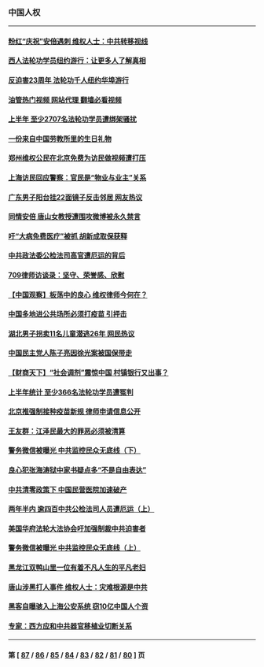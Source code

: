 ### 中国人权
---
#### [粉红“庆祝”安倍遇刺 维权人士：中共转移视线](../../pages/ncid278/n13778704.md?07121645) 
#### [西人法轮功学员纽约游行：让更多人了解真相](../../pages/ncid278/n13778030.md?07121645) 
#### [反迫害23周年 法轮功千人纽约华埠游行](../../pages/ncid278/n13777927.md?07121645) 
#### [油管热门视频 网站代理 翻墙必看视频](http://209.222.30.114:81/youtube.html?07121645)
#### [上半年 至少2707名法轮功学员遭绑架骚扰](../../pages/ncid278/n13776397.md?07121645) 
#### [一份来自中国劳教所里的生日礼物](../../pages/ncid278/n13777122.md?07121645) 
#### [郑州维权公民在北京免费为访民做视频遭打压](../../pages/ncid278/n13777238.md?07121645) 
#### [上海访民回应警察：官民是“物业与业主”关系](../../pages/ncid278/n13777046.md?07121645) 
#### [广东男子阳台挂22面镜子反击邻居 网友热议](../../pages/ncid278/n13777031.md?07121645) 
#### [同情安倍 唐山女教授遭围攻微博被永久禁言](../../pages/ncid278/n13776964.md?07121645) 
#### [吁“大病免费医疗”被抓  胡新成取保获释](../../pages/ncid278/n13776806.md?07121645) 
#### [中共政法委公检法司高官遭厄运的背后](../../pages/ncid278/n13774880.md?07121645) 
#### [709律师访谈录：坚守、荣誉感、欣慰](../../pages/ncid278/n13776376.md?07121645) 
#### [【中国观察】板荡中的良心 维权律师今何在？](../../pages/ncid278/n13775584.md?07121645) 
#### [中国多地进公共场所必须打疫苗 引抨击](../../pages/ncid278/n13776384.md?07121645) 
#### [湖北男子拐卖11名儿童潜逃26年 网民热议](../../pages/ncid278/n13776304.md?07121645) 
#### [中国民主党人陈子亮因徐光案被国保带走](../../pages/ncid278/n13776286.md?07121645) 
#### [【财商天下】“社会调剂”震惊中国 村镇银行又出事？](../../pages/ncid278/n13775860.md?07121645) 
#### [上半年统计 至少366名法轮功学员遭冤判](../../pages/ncid278/n13775603.md?07121645) 
#### [北京推强制接种疫苗新规 律师申请信息公开](../../pages/ncid278/n13775519.md?07121645) 
#### [王友群：江泽民最大的罪恶必须被清算](../../pages/ncid278/n13775167.md?07121645) 
#### [警务微信被曝光 中共监控民众无底线（下）](../../pages/ncid278/n13774421.md?07121645) 
#### [良心犯张海涛狱中家书疑点多“不是自由表达”](../../pages/ncid278/n13775029.md?07121645) 
#### [中共清零政策下 中国民营医院加速破产](../../pages/ncid278/n13774881.md?07121645) 
#### [两年半内 逾四百中共公检法司人员遭厄运（上）](../../pages/ncid278/n13767733.md?07121645) 
#### [美国华府法轮大法协会吁加强制裁中共迫害者](../../pages/ncid278/n13774396.md?07121645) 
#### [警务微信被曝光 中共监控民众无底线（上）](../../pages/ncid278/n13774420.md?07121645) 
#### [黑龙江双鸭山里一位有着不凡人生的平凡老妇](../../pages/ncid278/n13774224.md?07121645) 
#### [唐山涉黑打人事件 维权人士：灾难根源是中共](../../pages/ncid278/n13773534.md?07121645) 
#### [黑客自曝骇入上海公安系统 窃10亿中国人个资](../../pages/ncid278/n13773395.md?07121645) 
#### [专家：西方应和中共器官移植业切断关系](../../pages/ncid278/n13772828.md?07121645) 

---
#### 第 [ [87](./87.md?07121645) / [86](./86.md?07121645) / [85](./85.md?07121645) / [84](./84.md?07121645) / [83](./83.md?07121645) / [82](./82.md?07121645) / [81](./81.md?07121645) / [80](./80.md?07121645) ] 页
